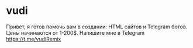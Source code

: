 # vudi
Привет, я готов помочь вам в создании: HTML сайтов и Telegram ботов. Цены начинаются от 1-200$. Напишите мне в Telegram https://t.me/vudiRemix
